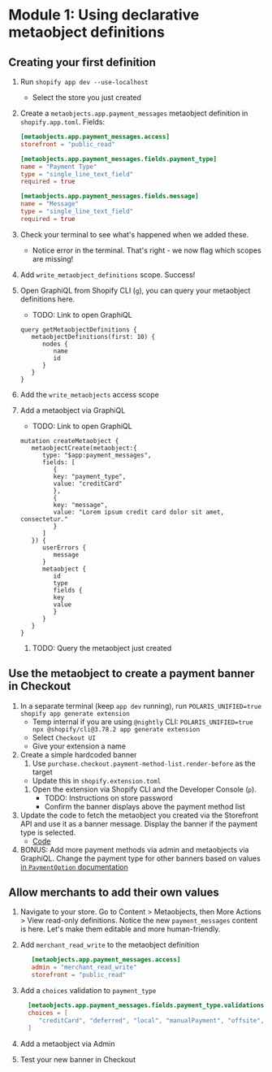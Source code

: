 # Module 1: Using declarative metaobject definitions

## Creating your first definition

1. Run `shopify app dev --use-localhost`
    * Select the store you just created
1. Create a `metaobjects.app.payment_messages` metaobject definition in `shopify.app.toml`. Fields:

   ```toml
   [metaobjects.app.payment_messages.access]
   storefront = "public_read"

   [metaobjects.app.payment_messages.fields.payment_type]
   name = "Payment Type"
   type = "single_line_text_field"
   required = true

   [metaobjects.app.payment_messages.fields.message]
   name = "Message"
   type = "single_line_text_field"
   required = true
   ```

1. Check your terminal to see what's happened when we added these.
    * Notice error in the terminal. That's right - we now flag which scopes are missing!
1. Add `write_metaobject_definitions` scope. Success!
1. Open GraphiQL from Shopify CLI (`g`), you can query your metaobject definitions here.
   * TODO: Link to open GraphiQL

   ```gql
   query getMetaobjectDefinitions {
      metaobjectDefinitions(first: 10) {
         nodes {
            name
            id
         }
      }
   }
   ```
1. Add the `write_metaobjects` access scope
1. Add a metaobject via GraphiQL
   * TODO: Link to open GraphiQL

   ```gql
   mutation createMetaobject {
      metaobjectCreate(metaobject:{
         type: "$app:payment_messages",
         fields: [
            {
            key: "payment_type",
            value: "creditCard"
            },
            {
            key: "message",
            value: "Lorem ipsum credit card dolor sit amet, consectetur."
            }
         ]
      }) {
         userErrors {
            message
         }
         metaobject {
            id
            type
            fields {
            key
            value
            }
         }
      }
   }
   ```
   1. TODO: Query the metaobject just created

## Use the metaobject to create a payment banner in Checkout
1. In a separate terminal (keep `app dev` running), run `POLARIS_UNIFIED=true shopify app generate extension`
   * Temp internal if you are using `@nightly` CLI: `POLARIS_UNIFIED=true npx @shopify/cli@3.78.2 app generate extension`
   * Select `Checkout UI`
   * Give your extension a name
1. Create a simple hardcoded banner
   1. Use `purchase.checkout.payment-method-list.render-before` as the target
     * Update this in `shopify.extension.toml`
   1. Open the extension via Shopify CLI and the Developer Console (`p`).
      * TODO: Instructions on store password
      * Confirm the banner displays above the payment method list
3. Update the code to fetch the metaobject you created via the Storefront API and use it as a banner message. Display the banner if the payment type is selected.
   * [Code](../extensions/payment-banner/src/Checkout.jsx)
4. BONUS: Add more payment methods via admin and metaobjects via GraphiQL. Change the payment type for other banners based on values [in `PaymentOption` documentation](https://shopify.dev/docs/api/checkout-ui-extensions/2025-04/apis/payments#useAvailablePaymentOptions-returns)

## Allow merchants to add their own values
1. Navigate to your store. Go to Content > Metaobjects, then More Actions > View read-only definitions. Notice the new `payment_messages` content is here. Let's make them editable and more human-friendly.
1. Add `merchant_read_write` to the metaobject definition

   ```toml
      [metaobjects.app.payment_messages.access]
      admin = "merchant_read_write"
      storefront = "public_read"
   ```

1. Add a `choices` validation to `payment_type`

   ```toml
     [metaobjects.app.payment_messages.fields.payment_type.validations]
     choices = [
        "creditCard", "deferred", "local", "manualPayment", "offsite", "other", "paymentOnDelivery", "redeemable", "wallet", "customOnsite"
     ]
   ```

1. Add a metaobject via Admin
1. Test your new banner in Checkout